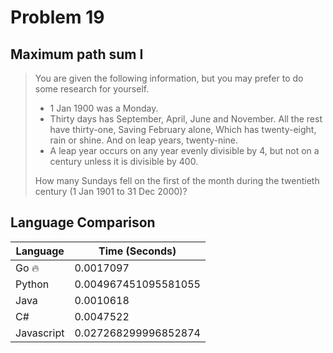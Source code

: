 # Problem 19

## Maximum path sum I

>You are given the following information, but you may prefer to do some research for yourself.  
>- 1 Jan 1900 was a Monday.
>- Thirty days has September, April, June and November. All the rest have thirty-one, Saving February alone, Which has twenty-eight, rain or shine. And on leap years, twenty-nine.
>- A leap year occurs on any year evenly divisible by 4, but not on a century unless it is divisible by 400.  
>
>How many Sundays fell on the first of the month during the twentieth century (1 Jan 1901 to 31 Dec 2000)?

## Language Comparison

| Language     | Time (Seconds)        |
| ------------ | --------------------- |
| Go 🔥        | 0.0017097             |
| Python       | 0.004967451095581055  |
| Java         | 0.0010618             |
| C#           | 0.0047522             |
| Javascript   | 0.027268299996852874  |
